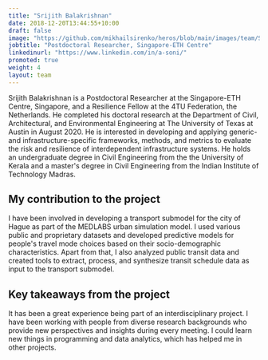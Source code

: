 ```yaml
---
title: "Srijith Balakrishnan"
date: 2018-12-20T13:44:55+10:00
draft: false
image: "https://github.com/mikhailsirenko/heros/blob/main/images/team/Srijith.png?raw=true"
jobtitle: "Postdoctoral Researcher, Singapore-ETH Centre"
linkedinurl: "https://www.linkedin.com/in/a-soni/"
promoted: true
weight: 4
layout: team
---
```


Srijith Balakrishnan is a Postdoctoral Researcher at the Singapore-ETH Centre, Singapore, and a Resilience Fellow at the
4TU Federation, the Netherlands. He completed his doctoral research at the Department of Civil, Architectural, and
Environmental Engineering at The University of Texas at Austin in August 2020. He is interested in developing and
applying generic- and infrastructure-specific frameworks, methods, and metrics to evaluate the risk and resilience of
interdependent infrastructure systems. He holds an undergraduate degree in Civil Engineering from the the University of
Kerala and a master's degree in Civil Engineering from the Indian Institute of Technology Madras.

## My contribution to the project

I have been involved in developing a transport submodel for the city of Hague as part of the MEDLABS urban simulation
model. I used various public and proprietary datasets and developed predictive models for people's travel mode choices
based on their socio-demographic characteristics. Apart from that, I also analyzed public transit data and created tools
to extract, process, and synthesize transit schedule data as input to the transport submodel.

## Key takeaways from the project

It has been a great experience being part of an interdisciplinary project. I have been working with people from diverse
research backgrounds who provide new perspectives and insights during every meeting. I could learn new things in
programming and data analytics, which has helped me in other projects.



